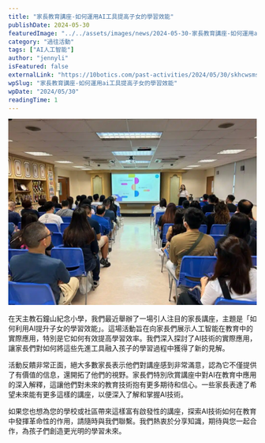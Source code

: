 ```yaml
---
title: "家長教育講座-如何運用AI工具提高子女的學習效能"
publishDate: 2024-05-30
featuredImage: "../../assets/images/news/2024-05-30-家長教育講座-如何運用ai工具提高子女的學習效能/image1.jpeg"
category: "過往活動"
tags: ["AI人工智能"]
author: "jennyli"
isFeatured: false
externalLink: "https://10botics.com/past-activities/2024/05/30/skhcwsms-parents-talk/"
wpSlug: "家長教育講座-如何運用ai工具提高子女的學習效能"
wpDate: "2024/05/30"
readingTime: 1
---
```


![](../../assets/images/news/2024-05-30-家長教育講座-如何運用ai工具提高子女的學習效能/image2.jpeg)

在天主教石鐘山紀念小學，我們最近舉辦了一場引人注目的家長講座，主題是「如何利用AI提升子女的學習效能」。這場活動旨在向家長們展示人工智能在教育中的實際應用，特別是它如何有效提高學習效率。我們深入探討了AI技術的實際應用，讓家長們對如何將這些先進工具融入孩子的學習過程中獲得了新的見解。

活動反饋非常正面，絕大多數家長表示他們對講座感到非常滿意，認為它不僅提供了有價值的信息，還開拓了他們的視野。家長們特別欣賞講座中對AI在教育中應用的深入解釋，這讓他們對未來的教育技術抱有更多期待和信心。一些家長表達了希望未來能有更多這樣的講座，以便深入了解和掌握AI技術。

如果您也想為您的學校或社區帶來這樣富有啟發性的講座，探索AI技術如何在教育中發揮革命性的作用，請隨時與我們聯繫。我們熱衷於分享知識，期待與您一起合作，為孩子們創造更光明的學習未來。